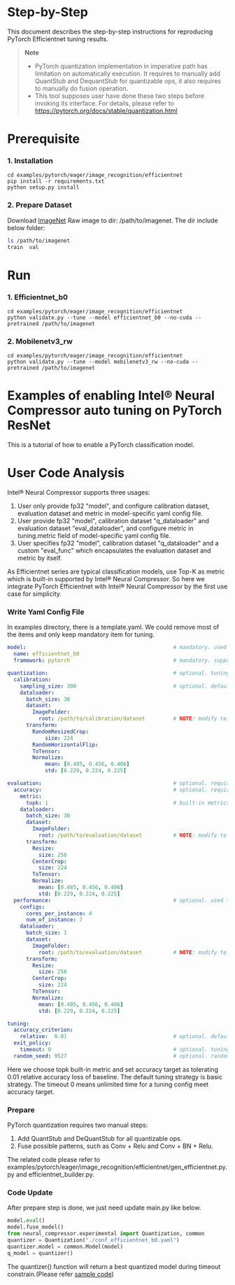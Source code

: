 Step-by-Step
============

This document describes the step-by-step instructions for reproducing PyTorch Efficientnet tuning results.

> **Note**
>
> * PyTorch quantization implementation in imperative path has limitation on automatically execution. It requires to manually add QuantStub and DequantStub for quantizable ops, it also requires to manually do fusion operation.
> * This tool supposes user have done these two steps before invoking its interface.
>   For details, please refer to https://pytorch.org/docs/stable/quantization.html

# Prerequisite

### 1. Installation

```Shell
cd examples/pytorch/eager/image_recognition/efficientnet
pip install -r requirements.txt
python setup.py install
```

### 2. Prepare Dataset

Download [ImageNet](http://www.image-net.org/) Raw image to dir: /path/to/imagenet. The dir include below folder:

```bash
ls /path/to/imagenet
train  val
```

# Run

### 1. Efficientnet_b0

```Shell
cd examples/pytorch/eager/image_recognition/efficientnet
python validate.py --tune --model efficientnet_b0 --no-cuda --pretrained /path/to/imagenet
```

### 2. Mobilenetv3_rw

```Shell
cd examples/pytorch/eager/image_recognition/efficientnet
python validate.py --tune --model mobilenetv3_rw --no-cuda --pretrained /path/to/imagenet
```

Examples of enabling Intel® Neural Compressor auto tuning on PyTorch ResNet
==========================================================================================

This is a tutorial of how to enable a PyTorch classification model.

# User Code Analysis

Intel® Neural Compressor supports three usages:

1. User only provide fp32 "model", and configure calibration dataset, evaluation dataset and metric in model-specific yaml config file.
2. User provide fp32 "model", calibration dataset "q_dataloader" and evaluation dataset "eval_dataloader", and configure metric in tuning.metric field of model-specific yaml config file.
3. User specifies fp32 "model", calibration dataset "q_dataloader" and a custom "eval_func" which encapsulates the evaluation dataset and metric by itself.

As Efficientnet series are typical classification models, use Top-K as metric which is built-in supported by Intel® Neural Compressor. So here we integrate PyTorch Efficientnet with Intel® Neural Compressor by the first use case for simplicity.

### Write Yaml Config File

In examples directory, there is a template.yaml. We could remove most of the items and only keep mandatory item for tuning.

```yaml
model:                                               # mandatory. used to specify model specific information.
  name: efficientnet_b0
  framework: pytorch                                 # mandatory. supported values are tensorflow, pytorch, pytorch_ipex, onnxrt_integer, onnxrt_qlinear or mxnet; allow new framework backend extension.

quantization:                                        # optional. tuning constraints on model-wise for advance user to reduce tuning space.
  calibration:
    sampling_size: 300                               # optional. default value is 100. used to set how many samples should be used in calibration.
    dataloader:
      batch_size: 30
      dataset:
        ImageFolder:
          root: /path/to/calibration/dataset         # NOTE: modify to calibration dataset location if needed
      transform:
        RandomResizedCrop:
            size: 224
        RandomHorizontalFlip:
        ToTensor:
        Normalize:
            mean: [0.485, 0.456, 0.406]
            std: [0.229, 0.224, 0.225]

evaluation:                                          # optional. required if user doesn't provide eval_func in neural_compressor.Quantization.
  accuracy:                                          # optional. required if user doesn't provide eval_func in neural_compressor.Quantization.
    metric:
      topk: 1                                        # built-in metrics are topk, map, f1, allow user to register new metric.
    dataloader:
      batch_size: 30
      dataset:
        ImageFolder:
          root: /path/to/evaluation/dataset          # NOTE: modify to evaluation dataset location if needed
      transform:
        Resize:
          size: 256
        CenterCrop:
          size: 224
        ToTensor:
        Normalize:
          mean: [0.485, 0.456, 0.406]
          std: [0.229, 0.224, 0.225]
  performance:                                       # optional. used to benchmark performance of passing model.
    configs:
      cores_per_instance: 4
      num_of_instance: 7
    dataloader:
      batch_size: 1
      dataset:
        ImageFolder:
          root: /path/to/evaluation/dataset          # NOTE: modify to evaluation dataset location if needed
      transform:
        Resize:
          size: 256
        CenterCrop:
          size: 224
        ToTensor:
        Normalize:
          mean: [0.485, 0.456, 0.406]
          std: [0.229, 0.224, 0.225]

tuning:
  accuracy_criterion:
    relative:  0.01                                  # optional. default value is relative, other value is absolute. this example allows relative accuracy loss: 1%.
  exit_policy:
    timeout: 0                                       # optional. tuning timeout (seconds). default value is 0 which means early stop. combine with max_trials field to decide when to exit.
  random_seed: 9527                                  # optional. random seed for deterministic tuning.
```

Here we choose topk built-in metric and set accuracy target as tolerating 0.01 relative accuracy loss of baseline. The default tuning strategy is basic strategy. The timeout 0 means unlimited time for a tuning config meet accuracy target.

### Prepare

PyTorch quantization requires two manual steps:

1. Add QuantStub and DeQuantStub for all quantizable ops.
2. Fuse possible patterns, such as Conv + Relu and Conv + BN + Relu.

The related code please refer to examples/pytorch/eager/image_recognition/efficientnet/gen_efficientnet.py.py and efficientnet_builder.py.

### Code Update

After prepare step is done, we just need update main.py like below.

```python
model.eval()
model.fuse_model()
from neural_compressor.experimental import Quantization, common
quantizer = Quantization("./conf_efficientnet_b0.yaml")
quantizer.model = common.Model(model)
q_model = quantizer()
```

The quantizer() function will return a best quantized model during timeout constrain.(Please refer [sample code](./validate.py))
